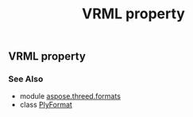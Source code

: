 ﻿---
title: VRML property
second_title: Aspose.3D for Python via .NET API References
description: 
type: docs
weight: 510
url: /python-net/aspose.threed.formats/plyformat/vrml/
is_root: false
---

## VRML property


### See Also
* module [aspose.threed.formats](../../)
* class [PlyFormat](/3d/python-net/aspose.threed.formats/plyformat)
